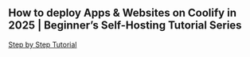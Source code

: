 ## How to deploy Apps & Websites on Coolify in 2025 | Beginner’s Self-Hosting Tutorial Series

[Step by Step Tutorial](https://youtu.be/rcZn6kE9tpU?si=3kKrz9vXvG1IlufL)